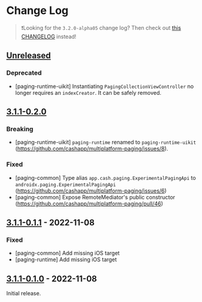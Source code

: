 # Change Log

> ❗Looking for the `3.2.0-alpha05` change log?
> Then check out [this CHANGELOG](https://github.com/cashapp/multiplatform-paging/blob/main-3.2.0-alpha05/CHANGELOG.md) instead!

## [Unreleased]

### Deprecated

- [paging-runtime-uikit] Instantiating `PagingCollectionViewController` no longer requires an `indexCreator`.
  It can be safely removed.

## [3.1.1-0.2.0]

### Breaking

- [paging-runtime-uikit] `paging-runtime` renamed to `paging-runtime-uikit` (https://github.com/cashapp/multiplatform-paging/issues/8).

### Fixed

- [paging-common] Type alias `app.cash.paging.ExperimentalPagingApi` to `androidx.paging.ExperimentalPagingApi` (https://github.com/cashapp/multiplatform-paging/issues/6)
- [paging-common] Expose RemoteMediator's public constructor (https://github.com/cashapp/multiplatform-paging/pull/46)

## [3.1.1-0.1.1] - 2022-11-08

### Fixed

- [paging-common] Add missing iOS target
- [paging-runtime] Add missing iOS target

## [3.1.1-0.1.0] - 2022-11-08

Initial release.

[Unreleased]: https://github.com/cashapp/multiplatform-paging/compare/3.1.1-0.2.0...main
[3.1.1-0.2.0]: https://github.com/cashapp/multiplatform-paging/releases/tag/3.1.1-0.2.0
[3.1.1-0.1.1]: https://github.com/cashapp/multiplatform-paging/releases/tag/3.1.1-0.1.1
[3.1.1-0.1.0]: https://github.com/cashapp/multiplatform-paging/releases/tag/3.1.1-0.1.0
